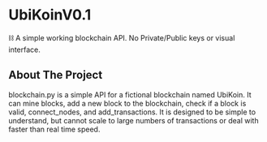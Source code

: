 # UbiKoinV0.1
⛓ A simple working blockchain API. No Private/Public keys or visual interface.

## About The Project
blockchain.py is a simple API for a fictional blockchain named UbiKoin. It can mine blocks, add a new block to the blockchain, check if a block is valid, connect_nodes, and add_transactions.
It is designed to be simple to understand, but cannot scale to large numbers of transactions or deal with faster than real time speed.

